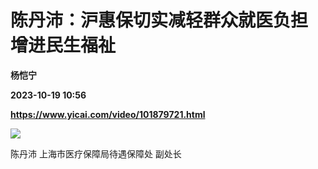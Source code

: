 # 陈丹沛：沪惠保切实减轻群众就医负担 增进民生福祉
**杨恺宁**

**2023-10-19 10:56**

**https://www.yicai.com/video/101879721.html**

![](http://imgcdn.yicai.com/vms-new/2023/10/bb49ef4f-32d5-4454-9a44-dbd1a1430eb0_3TKI.jpg) 

陈丹沛 上海市医疗保障局待遇保障处 副处长